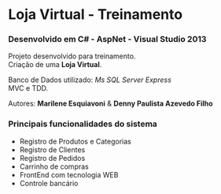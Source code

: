 # Loja Virtual - Treinamento

### Desenvolvido em C# - AspNet - Visual Studio 2013

Projeto desenvolvido para treinamento.  
Criação de uma **Loja Virtual**.

Banco de Dados utilizado: _Ms SQL Server Express_  
MVC e TDD.

Autores: **Marilene Esquiavoni** & **Denny Paulista Azevedo Filho**

### Principais funcionalidades do sistema

- Registro de Produtos e Categorias
- Registro de Clientes
- Registro de Pedidos
- Carrinho de compras
- FrontEnd com tecnologia WEB
- Controle bancário
